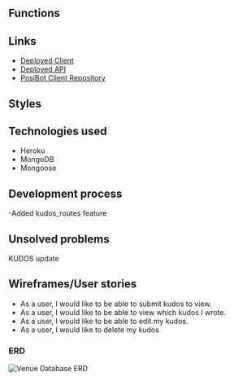 ## Functions


## Links


- [Deployed Client](https://jmsgnnr.github.io/kudos-client/)
- [Deployed API](https://frozen-shore-45480.herokuapp.com/)
- [PosiBot Client Repository](https://github.com/jmsgnnr/kudos-client)

## Styles

## Technologies used 

- Heroku
- MongoDB
- Mongoose 

## Development process
-Added kudos_routes feature



## Unsolved problems

KUDOS update 



## Wireframes/User stories

- As a user, I would like to be able to submit kudos to view.
- As a user, I would like to be able to view which kudos I wrote.
- As a user, I would like to be able to edit my kudos.
- As a user, I would like to delete  my kudos


### ERD

![Venue Database ERD]()








